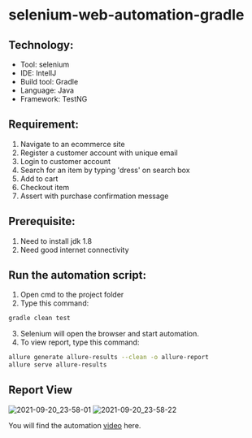 # selenium-web-automation-gradle

## Technology:
- Tool: selenium
- IDE: IntelIJ
- Build tool: Gradle
- Language: Java
- Framework: TestNG


## Requirement:
1. Navigate to an ecommerce site
2. Register a customer account with unique email
3. Login to customer account
4. Search for an item by typing 'dress' on search box
5. Add to cart
6. Checkout item
7. Assert with purchase confirmation message

## Prerequisite:
1. Need to install jdk 1.8
2. Need good internet connectivity

## Run the automation script:
1. Open cmd to the project folder
2. Type this command:

```sh
gradle clean test
```
3. Selenium will open the browser and start automation.
4. To view report, type this command:
```sh
allure generate allure-results --clean -o allure-report
allure serve allure-results
```
## Report View

![2021-09-20_23-58-01](https://user-images.githubusercontent.com/48891202/134051081-3f7040bb-7853-46ff-bbea-10e082b15869.png)
![2021-09-20_23-58-22](https://user-images.githubusercontent.com/48891202/134051088-c1f3ec56-3472-482f-8557-ae23698006a5.png)

You will find the automation <a href="https://youtu.be/VzlgCcbHZWU" target="_blank">video</a> here.

